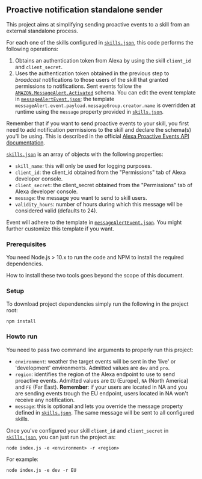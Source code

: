 ## Proactive notification standalone sender

This project aims at simplifying sending proactive events to a skill from an external standalone process. 

For each one of the skills configured in [```skills.json```](./skills.json), this code performs the following operations:
1. Obtains an authentication token from Alexa by using the skill ```client_id``` and ```client_secret```.
2. Uses the authentication token obtained in the previous step to *broadcast* notifications to those users of the skill that granted permissions to notifications. Sent events follow the [```AMAZON.MessageAlert.Activated```](https://developer.amazon.com/docs/smapi/schemas-for-proactive-events.html#message-alert) schema. You can edit the event template in [```messageAlertEvent.json```](./messageAlertEvent.json); the template ```messageAlert.event.payload.messageGroup.creator.name``` is overridden at runtime using the ```message``` property provided in [```skills.json```](./skills.json).

Remember that if you want to send proactive events to your skill, you first need to add notification permissions to the skill and declare the schema(s) you'll be using. This is described in the official [Alexa Proactive Events API documentation](https://developer.amazon.com/docs/smapi/proactive-events-api.html). 

[```skills.json```](./skills.json) is an array of objects with the following properties:

* ```skill_name```: this will only be used for logging purposes.
* ```client_id```: the client_id obtained from the "Permissions" tab of Alexa developer console.
* ```client_secret```: the client_secret obtained from the "Permissions" tab of Alexa developer console.
* ```message```: the message you want to send to skill users.
* ```validity_hours```: number of hours during which this message will be considered valid (defaults to 24).

Event will adhere to the template in [```messageAlertEvent.json```](./messageAlertEvent.json). You might further customize this template if you want.

### Prerequisites

You need Node.js > 10.x to run the code and NPM to install the required dependencies.

How to install these two tools goes beyond the scope of this document.

### Setup

To download project dependencies simply run the following in the project root:

    npm install

### Howto run

You need to pass two command line arguments to properly run this project:
* ```environment```: weather the target events will be sent in the 'live' or 'development' environments. Admitted values are ```dev``` and ```pro```.
* ```region```: identifies the region of the Alexa endpoint to use to send proactive events. Admitted values are ```EU``` (Europe), ```NA``` (North America) and ```FE``` (Far East). **Remember**: if your users are located in NA and you are sending events trough the EU endpoint, users located in NA won't receive any notification.
* ```message```: this is optional and lets you override the message property defined in [```skills.json```](./skills.json). The same message will be sent to all configured skills.

Once you've configured your skill ```client_id``` and ```client_secret``` in [```skills.json```](./skills.json), you can just run the project as:

    node index.js -e <environment> -r <region>

For example:

    node index.js -e dev -r EU
